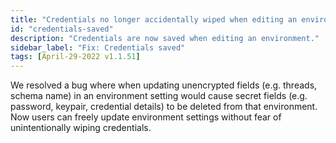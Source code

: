 ```yaml
---
title: "Credentials no longer accidentally wiped when editing an environment"
id: "credentials-saved"
description: "Credentials are now saved when editing an environment."
sidebar_label: "Fix: Credentials saved"
tags: [April-29-2022 v1.1.51]
---
```


We resolved a bug where when updating unencrypted fields (e.g. threads, schema name) in an environment setting would cause secret fields (e.g. password, keypair, credential details) to be deleted from that environment. Now users can freely update environment settings without fear of unintentionally wiping credentials.
